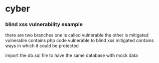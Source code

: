# cyber

###  blind xss vulnerability example

there are two branches one is called vulnerable the other is mitigated
vulnerable contains php code vulnerable to blind xss
mitigated contains ways in which it could be protected

import the db.sql file to have the same database with mock data

